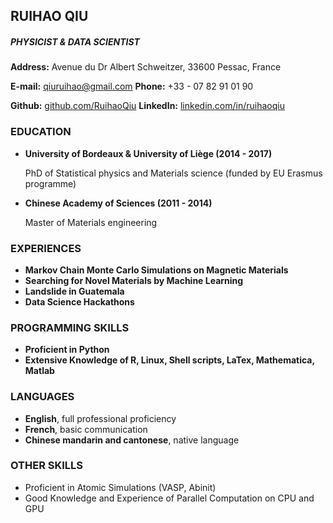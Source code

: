 ## RUIHAO QIU

##### PHYSICIST & DATA SCIENTIST

**Address:** Avenue du Dr Albert Schweitzer, 33600 Pessac, France

**E-mail:** qiuruihao@gmail.com    **Phone:** +33 - 07 82 91 01 90

**Github:** [github.com/RuihaoQiu](github.com/RuihaoQiu)  **LinkedIn:** [linkedin.com/in/ruihaoqiu](linkedin.com/in/ruihaoqiu)

### EDUCATION

- **University of Bordeaux & University of Liège (2014 - 2017)**

  PhD of Statistical physics and Materials science (funded by EU Erasmus programme)

- **Chinese Academy of Sciences (2011 - 2014)**

  Master of Materials engineering

### EXPERIENCES

- **Markov Chain Monte Carlo Simulations on Magnetic Materials**
- **Searching for Novel Materials by Machine Learning**
- **Landslide in Guatemala**
- **Data Science Hackathons**

### PROGRAMMING SKILLS

- **Proficient in Python**
- **Extensive Knowledge of R, Linux, Shell scripts, LaTex, Mathematica, Matlab**

### LANGUAGES

- **English**, full professional proficiency
- **French**, basic communication
- **Chinese mandarin and cantonese**, native language

### OTHER SKILLS

- Proficient in Atomic Simulations (VASP, Abinit)
- Good Knowledge and Experience of Parallel Computation on CPU and GPU